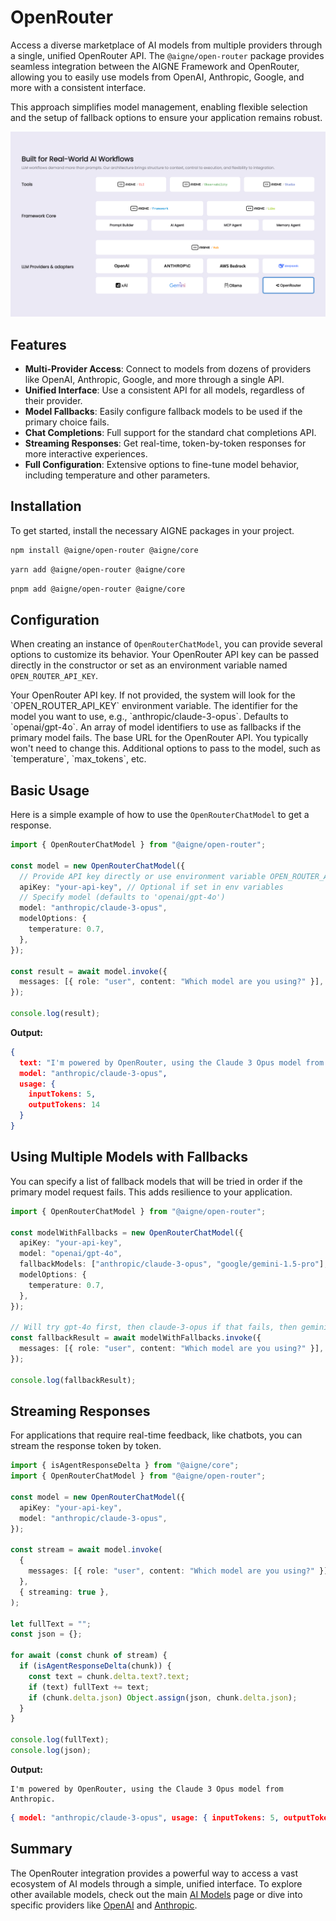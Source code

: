 # OpenRouter

Access a diverse marketplace of AI models from multiple providers through a single, unified OpenRouter API. The `@aigne/open-router` package provides seamless integration between the AIGNE Framework and OpenRouter, allowing you to easily use models from OpenAI, Anthropic, Google, and more with a consistent interface.

This approach simplifies model management, enabling flexible selection and the setup of fallback options to ensure your application remains robust.

<picture>
  <source srcset="https://raw.githubusercontent.com/AIGNE-io/aigne-framework/main/assets/aigne-openrouter-dark.png" media="(prefers-color-scheme: dark)">
  <source srcset="https://raw.githubusercontent.com/AIGNE-io/aigne-framework/main/assets/aigne-openrouter.png" media="(prefers-color-scheme: light)">
  <img src="https://raw.githubusercontent.com/AIGNE-io/aigne-framework/main/assets/aigne-openrouter.png" alt="AIGNE OpenRouter Architecture Diagram" />
</picture>

## Features

*   **Multi-Provider Access**: Connect to models from dozens of providers like OpenAI, Anthropic, Google, and more through a single API.
*   **Unified Interface**: Use a consistent API for all models, regardless of their provider.
*   **Model Fallbacks**: Easily configure fallback models to be used if the primary choice fails.
*   **Chat Completions**: Full support for the standard chat completions API.
*   **Streaming Responses**: Get real-time, token-by-token responses for more interactive experiences.
*   **Full Configuration**: Extensive options to fine-tune model behavior, including temperature and other parameters.

## Installation

To get started, install the necessary AIGNE packages in your project.

```bash NPM
npm install @aigne/open-router @aigne/core
```

```bash Yarn
yarn add @aigne/open-router @aigne/core
```

```bash PNPM
pnpm add @aigne/open-router @aigne/core
```

## Configuration

When creating an instance of `OpenRouterChatModel`, you can provide several options to customize its behavior. Your OpenRouter API key can be passed directly in the constructor or set as an environment variable named `OPEN_ROUTER_API_KEY`.

<x-field-group>
  <x-field data-name="apiKey" data-type="string" data-required="false">
    <x-field-desc markdown>Your OpenRouter API key. If not provided, the system will look for the `OPEN_ROUTER_API_KEY` environment variable.</x-field-desc>
  </x-field>
  <x-field data-name="model" data-type="string" data-default="openai/gpt-4o" data-required="false">
    <x-field-desc markdown>The identifier for the model you want to use, e.g., `anthropic/claude-3-opus`. Defaults to `openai/gpt-4o`.</x-field-desc>
  </x-field>
  <x-field data-name="fallbackModels" data-type="string[]" data-required="false">
    <x-field-desc markdown>An array of model identifiers to use as fallbacks if the primary model fails.</x-field-desc>
  </x-field>
  <x-field data-name="baseURL" data-type="string" data-default="https://openrouter.ai/api/v1" data-required="false">
    <x-field-desc markdown>The base URL for the OpenRouter API. You typically won't need to change this.</x-field-desc>
  </x-field>
  <x-field data-name="modelOptions" data-type="object" data-required="false">
    <x-field-desc markdown>Additional options to pass to the model, such as `temperature`, `max_tokens`, etc.</x-field-desc>
  </x-field>
</x-field-group>

## Basic Usage

Here is a simple example of how to use the `OpenRouterChatModel` to get a response.

```typescript Basic Chat Completion icon=logos:typescript
import { OpenRouterChatModel } from "@aigne/open-router";

const model = new OpenRouterChatModel({
  // Provide API key directly or use environment variable OPEN_ROUTER_API_KEY
  apiKey: "your-api-key", // Optional if set in env variables
  // Specify model (defaults to 'openai/gpt-4o')
  model: "anthropic/claude-3-opus",
  modelOptions: {
    temperature: 0.7,
  },
});

const result = await model.invoke({
  messages: [{ role: "user", content: "Which model are you using?" }],
});

console.log(result);
```

**Output:**

```json Output
{
  text: "I'm powered by OpenRouter, using the Claude 3 Opus model from Anthropic.",
  model: "anthropic/claude-3-opus",
  usage: {
    inputTokens: 5,
    outputTokens: 14
  }
}
```

## Using Multiple Models with Fallbacks

You can specify a list of fallback models that will be tried in order if the primary model request fails. This adds resilience to your application.

```typescript Fallback Configuration icon=logos:typescript
import { OpenRouterChatModel } from "@aigne/open-router";

const modelWithFallbacks = new OpenRouterChatModel({
  apiKey: "your-api-key",
  model: "openai/gpt-4o",
  fallbackModels: ["anthropic/claude-3-opus", "google/gemini-1.5-pro"], // Fallback order
  modelOptions: {
    temperature: 0.7,
  },
});

// Will try gpt-4o first, then claude-3-opus if that fails, then gemini-1.5-pro
const fallbackResult = await modelWithFallbacks.invoke({
  messages: [{ role: "user", content: "Which model are you using?" }],
});

console.log(fallbackResult);
```

## Streaming Responses

For applications that require real-time feedback, like chatbots, you can stream the response token by token.

```typescript Streaming Example icon=logos:typescript
import { isAgentResponseDelta } from "@aigne/core";
import { OpenRouterChatModel } from "@aigne/open-router";

const model = new OpenRouterChatModel({
  apiKey: "your-api-key",
  model: "anthropic/claude-3-opus",
});

const stream = await model.invoke(
  {
    messages: [{ role: "user", content: "Which model are you using?" }],
  },
  { streaming: true },
);

let fullText = "";
const json = {};

for await (const chunk of stream) {
  if (isAgentResponseDelta(chunk)) {
    const text = chunk.delta.text?.text;
    if (text) fullText += text;
    if (chunk.delta.json) Object.assign(json, chunk.delta.json);
  }
}

console.log(fullText);
console.log(json);
```

**Output:**

```text Text Output
I'm powered by OpenRouter, using the Claude 3 Opus model from Anthropic.
```
```json JSON Output
{ model: "anthropic/claude-3-opus", usage: { inputTokens: 5, outputTokens: 14 } }
```

## Summary

The OpenRouter integration provides a powerful way to access a vast ecosystem of AI models through a simple, unified interface. To explore other available models, check out the main [AI Models](./models.md) page or dive into specific providers like [OpenAI](./models-openai.md) and [Anthropic](./models-anthropic.md).